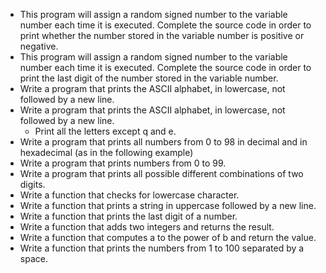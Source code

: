 * This program will assign a random signed number to the variable number each time it is executed. Complete the source code in order to print whether the number stored in the variable number is positive or negative.
* This program will assign a random signed number to the variable number each time it is executed. Complete the source code in order to print the last digit of the number stored in the variable number.
* Write a program that prints the ASCII alphabet, in lowercase, not followed by a new line.
* Write a program that prints the ASCII alphabet, in lowercase, not followed by a new line.
	* Print all the letters except q and e.
* Write a program that prints all numbers from 0 to 98 in decimal and in hexadecimal (as in the following example)
* Write a program that prints numbers from 0 to 99.
* Write a program that prints all possible different combinations of two digits.
* Write a function that checks for lowercase character.
* Write a function that prints a string in uppercase followed by a new line.
* Write a function that prints the last digit of a number.
* Write a function that adds two integers and returns the result.
* Write a function that computes a to the power of b and return the value.
* Write a function that prints the numbers from 1 to 100 separated by a space.
